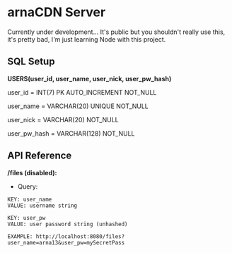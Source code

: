 # arnaCDN Server
Currently under development... It's public but you shouldn't really use this, it's pretty bad, I'm just learning Node with this project.

## SQL Setup
**USERS(user_id, user_name, user_nick, user_pw_hash)**

user_id = INT(7) PK AUTO_INCREMENT NOT_NULL

user_name = VARCHAR(20) UNIQUE NOT_NULL

user_nick = VARCHAR(20) NOT_NULL

user_pw_hash = VARCHAR(128) NOT_NULL

## API Reference
**/files (disabled):**
  - Query:
```
KEY: user_name
VALUE: username string 

KEY: user_pw
VALUE: user password string (unhashed)

EXAMPLE: http://localhost:8080/files?user_name=arna13&user_pw=mySecretPass
```
